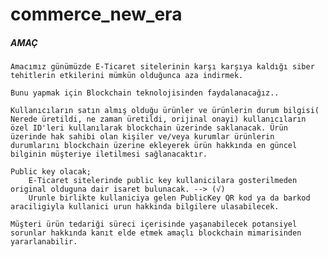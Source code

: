 # commerce_new_era

##### AMAÇ
    Amacımız günümüzde E-Ticaret sitelerinin karşı karşıya kaldığı siber tehitlerin etkilerini mümkün olduğunca aza indirmek.
    
    Bunu yapmak için Blockchain teknolojisinden faydalanacağız.. 
    
    Kullanıcıların satın almış olduğu ürünler ve ürünlerin durum bilgisi( Nerede üretildi, ne zaman üretildi, orijinal onayi) kullanıcıların özel ID'leri kullanılarak blockchain üzerinde saklanacak. Ürün üzerinde hak sahibi olan kişiler ve/veya kurumlar ürünlerin durumlarını blockchain üzerine ekleyerek ürün hakkında en güncel bilginin müşteriye iletilmesi sağlanacaktır. 
    
    Public key olacak; 
        E-Ticaret sitelerinde public key kullanicilara gosterilmeden original olduguna dair isaret bulunacak. --> (√)
        Urunle birlikte kullaniciya gelen PublicKey QR kod ya da barkod araciligiyla kullanici urun hakkinda bilgilere ulasabilecek.
    
    Müşteri ürün tedariği süreci içerisinde yaşanabilecek potansiyel sorunlar hakkında kanıt elde etmek amaçlı blockchain mimarisinden yararlanabilir.
